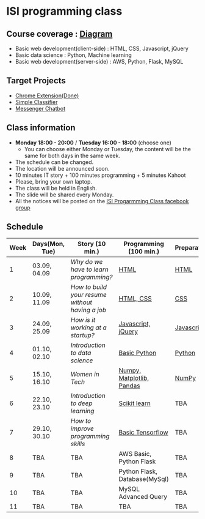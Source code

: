 # ISI programming class
## Course coverage : [Diagram](https://goo.gl/WDnqR6)
  * Basic web development(client-side) : HTML, CSS, Javascript, jQuery
  * Basic data science : Python, Machine learning
  * Basic web development(server-side) : AWS, Python, Flask, MySQL

## Target Projects
  * [Chrome Extension(Done)](https://medium.com/@thejungwon/best-html-css-javascript-practice-chrome-extension-ae4e5e7839e?source=friends_link&sk=27380b4f56a7af59e1a16eb4c1b7153b)
  * [Simple Classifier](https://www.kaggle.com/c/titanic)
  * [Messenger Chatbot](https://devpost.com/software/bebridge)

## Class information
  * **Monday 18:00 - 20:00** / **Tuesday 16:00 - 18:00** (choose one)
    * You can choose either Monday or Tuesday, the content will be the same for both days in the same week.
  * The schedule can be changed.
  * The location will be announced soon.
  * 10 minutes IT story + 100 minutes programming + 5 minutes Kahoot
  * Please, bring your own laptop.
  * The class will be held in English.
  * The slide will be shared every Monday.
  * All the notices will be posted on the [ISI Progarmming Class facebook group](https://www.facebook.com/groups/305271870223586/)

## Schedule
| Week | Days(Mon, Tue) | Story (10 min.) | Programming (100 min.) | Preparation | Assignment |
| --- | --- | --- | --- | --- | --- |
| 1 | 03.09, 04.09 | *Why do we have to learn programming?* | [HTML](https://speakerdeck.com/codethief/isi-programming-course-01-html) | [HTML](https://www.codecademy.com/learn/learn-html)  | [Link](https://github.com/thejungwon/ISI-programming-class/tree/master/assignments/week-01) |
| 2 | 10.09, 11.09 | *How to build your resume without having a job* | [HTML, CSS](https://speakerdeck.com/codethief/isi-programming-course-02-css) | [CSS](https://www.codecademy.com/learn/learn-css) | [Link](https://github.com/thejungwon/ISI-programming-class/tree/master/assignments/week-02) |
| 3 | 24.09, 25.09 | *How is it working at a startup?* | [Javascript, jQuery](https://speakerdeck.com/codethief/isi-programming-course-03-javascript) | [Javascript](https://www.codecademy.com/learn/introduction-to-javascript) | [Link](https://medium.com/@thejungwon/best-html-css-javascript-practice-chrome-extension-ae4e5e7839e?source=friends_link&sk=27380b4f56a7af59e1a16eb4c1b7153b)
| 4 | 01.10, 02.10 | *Introduction to data science* | [Basic Python](https://speakerdeck.com/codethief/isi-programming-course-04-python) | [Python](https://www.codecademy.com/learn/learn-python) | [Link](https://github.com/thejungwon/ISI-programming-class/tree/master/assignments/week-04) |
| 5 | 15.10, 16.10 | *Women in Tech* | [Numpy, Matplotlib, Pandas](https://speakerdeck.com/codethief/isi-programming-course-05-python-data-science-libraries) | [NumPy](https://www.hackerrank.com/domains/python?filters%5Bsubdomains%5D%5B%5D=numpy) | [Link](https://github.com/thejungwon/ISI-programming-class/tree/master/assignments/week-05) |
| 6 | 22.10, 23.10 | *Introduction to deep learning* | [Scikit learn](https://speakerdeck.com/codethief/isi-programming-course-06-scikit-learn-be4e19a9-7b54-4f5b-b02b-dcabd212be77) | TBA | [Link](https://github.com/thejungwon/ISI-programming-class/tree/master/assignments/week-06) |
| 7 | 29.10, 30.10 | *How to improve programming skills* | [Basic Tensorflow](https://speakerdeck.com/codethief/isi-programming-course-07-tensorflow) | TBA | TBA |
| 8 | TBA | TBA | AWS Basic, Python Flask | TBA | TBA |
| 9 | TBA | TBA | Python Flask, Database(MySql) | TBA | TBA |
| 10 | TBA | TBA | MySQL Advanced Query | TBA | TBA |
| 11 | TBA | TBA | TBA | TBA | TBA |
